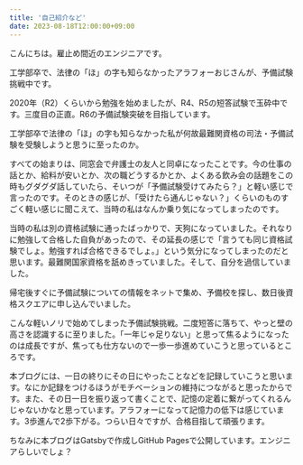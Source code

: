 ```yaml
---
title: '自己紹介など'
date: 2023-08-18T12:00:00+09:00
---
```


こんにちは。雇止め間近のエンジニアです。

工学部卒で、法律の「ほ」の字も知らなかったアラフォーおじさんが、予備試験挑戦中です。

2020年（R2）くらいから勉強を始めましたが、R4、R5の短答試験で玉砕中です。三度目の正直。R6の予備試験突破を目指しています。

工学部卒で法律の「ほ」の字も知らなかった私が何故最難関資格の司法・予備試験を受験しようと思うに至ったのか。

すべての始まりは、同窓会で弁護士の友人と同卓になったことです。今の仕事の話とか、給料が安いとか、次の職どうするかとか、よくある飲み会の話題をこの時もグダグダ話していたら、そいつが「予備試験受けてみたら？」と軽い感じで言ったのです。そのときの感じが、「受けたら通んじゃない？」くらいのものすごく軽い感じに聞こえて、当時の私はなんか乗り気になってしまったのです。

当時の私は別の資格試験に通ったばっかりで、天狗になっていました。それなりに勉強して合格した自負があったので、その延長の感じで「言うても同じ資格試験でしょ。勉強すれば合格できるでしょ。」という気分になってしまったのだと思います。最難関国家資格を舐めきっていました。そして、自分を過信していました。

帰宅後すぐに予備試験についての情報をネットで集め、予備校を探し、数日後資格スクエアに申し込んでいました。

こんな軽いノリで始めてしまった予備試験挑戦。二度短答に落ちて、やっと壁の高さを認識するに至りました。「一年じゃ足りない」と思って焦るようになったのは成長ですが、焦っても仕方ないので一歩一歩進めていこうと思っているところです。

本ブログには、一日の終りにその日にやったことなどを記録していこうと思います。なにか記録をつけるほうがモチベーションの維持につながると思ったからです。また、その日一日を振り返って書くことで、記憶の定着に繋がってくれるんじゃないかなと思っています。アラフォーになって記憶力の低下は感じています。3歩進んで2歩下がる。つらい日々ですが、合格目指して頑張ります。

ちなみに本ブログはGatsbyで作成しGitHub Pagesで公開しています。エンジニアらしいでしょ？
